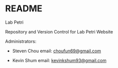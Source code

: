 # README #

Lab Petri

Repository and Version Control for Lab Petri Website

Administrators:
                  
   - Steven Chou email: choufun69@gmail.com
                  
   - Kevin Shum email: kevinkshum93@gmail.com
